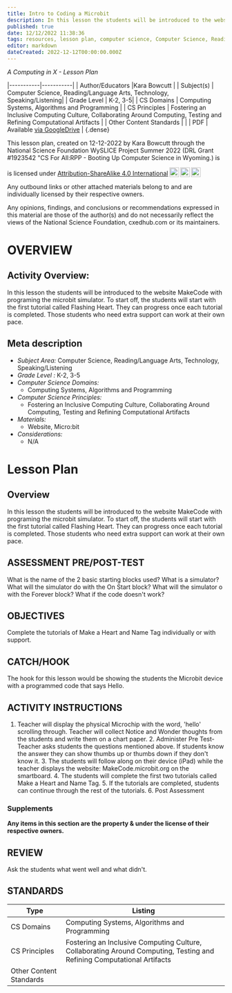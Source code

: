 ```yaml
---
title: Intro to Coding a Microbit
description: In this lesson the students will be introduced to the website MakeCode with programing the microbit simulator. To start off, the students will start with the first tutorial called Flashing Heart. They can progress once each tutorial is completed. Those students who need extra support can work at their own pace.
published: true
date: 12/12/2022 11:38:36
tags: resources, lesson plan, computer science, Computer Science, Reading/Language Arts, Technology, Speaking/Listening 
editor: markdown
dateCreated: 2022-12-12T00:00:00.000Z
---
```

*A Computing in X - Lesson Plan*

|-----------|-----------|
| Author/Educators |Kara Bowcutt |
| Subject(s) | Computer Science, Reading/Language Arts, Technology, Speaking/Listening|
| Grade Level | K-2, 3-5|
| CS Domains | Computing Systems, Algorithms and Programming |
| CS Principles | Fostering an Inclusive Computing Culture, Collaborating Around Computing, Testing and Refining Computational Artifacts |
| Other Content Standards |  | 
| PDF | Available [via GoogleDrive](https://drive.google.com/open?id=1sceXAfpEf9FUMjU1zuOARUPd2gWfIWyx) |
{.dense}






This lesson plan, created on 12-12-2022 by Kara Bowcutt through the National Science Foundation WySLICE Project Summer 2022 (DRL Grant #1923542 "CS For All:RPP - Booting Up Computer Science in Wyoming.) is  <p xmlns:cc="http://creativecommons.org/ns#" >  is licensed under <a href="http://creativecommons.org/licenses/by-sa/4.0/?ref=chooser-v1" target="_blank" rel="license noopener noreferrer" style="display:inline-block;">Attribution-ShareAlike 4.0 International<img style="height:22px!important;margin-left:3px;vertical-align:text-bottom;" src="https://mirrors.creativecommons.org/presskit/icons/cc.svg?ref=chooser-v1"><img style="height:22px!important;margin-left:3px;vertical-align:text-bottom;" src="https://mirrors.creativecommons.org/presskit/icons/by.svg?ref=chooser-v1"><img style="height:22px!important;margin-left:3px;vertical-align:text-bottom;" src="https://mirrors.creativecommons.org/presskit/icons/sa.svg?ref=chooser-v1"></a></p>


Any outbound links or other attached materials belong to and are individually licensed by their respective owners. 


Any opinions, findings, and conclusions or recommendations expressed in this material are those of the author(s) and do not necessarily reflect the views of the National Science Foundation, cxedhub.com or its maintainers.


# OVERVIEW
## Activity Overview:  
In this lesson the students will be introduced to the website MakeCode with programing the microbit simulator. To start off, the students will start with the first tutorial called Flashing Heart. They can progress once each tutorial is completed. Those students who need extra support can work at their own pace.
## Meta description
+ *Subject Area:* Computer Science, Reading/Language Arts, Technology, Speaking/Listening 
+ *Grade Level :* K-2, 3-5 
+ *Computer Science Domains:*
   + Computing Systems, Algorithms and Programming
+ *Computer Science Principles:*
   + Fostering an Inclusive Computing Culture, Collaborating Around Computing, Testing and Refining Computational Artifacts
+ *Materials:* 
   + Website, Micro:bit
+ *Considerations:*
   + N/A


# Lesson Plan
## Overview
In this lesson the students will be introduced to the website MakeCode with programing the microbit simulator. To start off, the students will start with the first tutorial called Flashing Heart. They can progress once each tutorial is completed. Those students who need extra support can work at their own pace.
## ASSESSMENT PRE/POST-TEST
What is the name of the 2 basic starting blocks used? What is a simulator? What will the simulator do with the On Start block? What will the simulator o with the Forever block? What if the code doesn't work?
## OBJECTIVES
Complete the tutorials of Make a Heart and Name Tag individually or with support.


## CATCH/HOOK
The hook for this lesson would be showing the students the Microbit device with a programmed code that says Hello.


## ACTIVITY INSTRUCTIONS
1. Teacher will display the physical Microchip with the word, 'hello' scrolling through. Teacher will collect Notice and Wonder thoughts from the students and write them on a chart paper. 2. Administer Pre Test-Teacher asks students the questions mentioned above. If students know the answer they can show thumbs up or thumbs down if they don't know it. 3. The students will follow along on their device (iPad) while the teacher displays the website: MakeCode.microbit.org on the smartboard. 4. The students will complete the first two tutorials called Make a Heart and Name Tag. 5. If the tutorials are completed, students can continue through the rest of the tutorials. 6. Post Assessment


### Supplements
**Any items in this section are the property & under the license of their respective owners.**






## REVIEW
Ask the students what went well and what didn't.
## STANDARDS        
| Type | Listing | 
|-----------|-----------|
| CS Domains  | Computing Systems, Algorithms and Programming|
| CS Principles   | Fostering an Inclusive Computing Culture, Collaborating Around Computing, Testing and Refining Computational Artifacts|
| Other Content Standards |   |